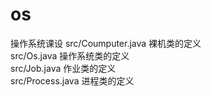 # os  
操作系统课设
src/Coumputer.java 裸机类的定义  
src/Os.java        操作系统类的定义  
src/Job.java       作业类的定义  
src/Process.java   进程类的定义  
